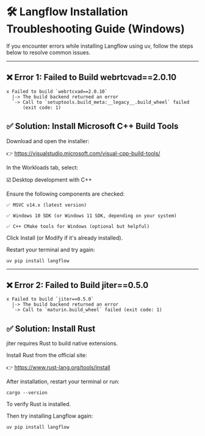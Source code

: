# 🛠️ Langflow Installation Troubleshooting Guide (Windows)

If you encounter errors while installing Langflow using uv, follow the steps below to resolve common issues.

---

## ❌ Error 1: Failed to Build webrtcvad==2.0.10

```
x Failed to build `webrtcvad==2.0.10`
  |-> The build backend returned an error
  `-> Call to `setuptools.build_meta:__legacy__.build_wheel` failed
      (exit code: 1)
```

## ✅ Solution: Install Microsoft C++ Build Tools
Download and open the installer:

👉 https://visualstudio.microsoft.com/visual-cpp-build-tools/

In the Workloads tab, select:

☑️ Desktop development with C++

Ensure the following components are checked:

    ✅ MSVC v14.x (latest version)

    ✅ Windows 10 SDK (or Windows 11 SDK, depending on your system)

    ✅ C++ CMake tools for Windows (optional but helpful)

Click Install (or Modify if it's already installed).

Restart your terminal and try again:

```
uv pip install langflow
```

---

## ❌ Error 2: Failed to Build jiter==0.5.0

```
x Failed to build `jiter==0.5.0`
  |-> The build backend returned an error
  `-> Call to `maturin.build_wheel` failed (exit code: 1)
```

## ✅ Solution: Install Rust
jiter requires Rust to build native extensions.

Install Rust from the official site:

👉 https://www.rust-lang.org/tools/install

After installation, restart your terminal or run:

```
cargo --version
```

To verify Rust is installed.

Then try installing Langflow again:

```
uv pip install langflow
```
